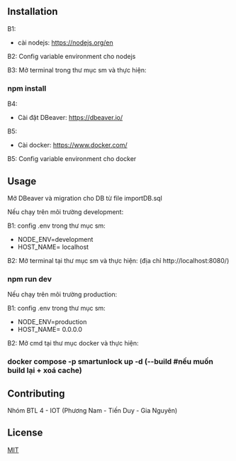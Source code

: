 ## Installation
B1: 
- cài nodejs: https://nodejs.org/en 

B2: Config variable environment cho nodejs

B3: Mở terminal trong thư mục sm và thực hiện:
### npm install 

B4: 
- Cài đặt DBeaver: https://dbeaver.io/

B5: 
- Cài docker: https://www.docker.com/

B5: Config variable environment cho docker

## Usage
Mở DBeaver và migration cho DB từ file importDB.sql

Nếu chạy trên môi trường development:

B1: config .env trong thư mục sm:
- NODE_ENV=development
- HOST_NAME= localhost 

B2: Mở terminal tại thư mục sm và thực hiện: (địa chỉ http://localhost:8080/)
### npm run dev 


Nếu chạy trên môi trường production:

B1: config .env trong thư mục sm:
- NODE_ENV=production
- HOST_NAME= 0.0.0.0 

B2: Mở cmd tại thư mục docker và thực hiện:
### docker compose -p smartunlock up -d (--build  #nếu muốn build lại + xoá cache)


## Contributing

Nhóm BTL 4 - IOT (Phương Nam - Tiến Duy - Gia Nguyên)


## License

[MIT](https://www.facebook.com/vietvu.nam.vn/)
